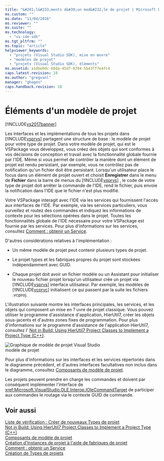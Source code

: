 ```yaml
---
title: "&#201;l&#233;ments d&#39;un mod&#232;le de projet | Microsoft Docs"
ms.custom: ""
ms.date: "11/04/2016"
ms.reviewer: ""
ms.suite: ""
ms.technology: 
  - "vs-ide-sdk"
ms.tgt_pltfrm: ""
ms.topic: "article"
helpviewer_keywords: 
  - "projets (Visual Studio SDK), mise en œuvre"
  - "modèles de projet"
  - "projets (Visual Studio SDK), éléments"
ms.assetid: a1dbe0dc-68da-45d7-8704-5b43ff7e4fc4
caps.latest.revision: 18
ms.author: "gregvanl"
manager: "ghogen"
caps.handback.revision: 18
---
```

# &#201;l&#233;ments d&#39;un mod&#232;le de projet
[!INCLUDE[vs2017banner](../../code-quality/includes/vs2017banner.md)]

Les interfaces et les implémentations de tous les projets dans [!INCLUDE[vsprvs](../../code-quality/includes/vsprvs_md.md)] partagent une structure de base : le modèle de projet pour votre type de projet.  Dans votre modèle de projet, qui est le VSPackage vous développez, vous créez des objets qui sont conformes à vos décisions de conception et travail avec la fonctionnalité globale fournie par l'IDE.  Même si vous permet de contrôler la manière dont un élément de projet est rendu persistant, par exemple, vous ne contrôlez pas de notification qu'un fichier doit être persistant.  Lorsqu'un utilisateur place le focus dans un élément de projet ouvert et choisit **Enregistrer** dans le menu de **Fichier** dans la barre de menus du [!INCLUDE[vsprvs](../../code-quality/includes/vsprvs_md.md)] , le code de votre type de projet doit arrêter la commande de l'IDE, rend le fichier, puis envoie la notification dans l'IDE que le fichier n'est plus modifié.  
  
 Votre VSPackage interagit avec l'IDE via les services qui fournissent l'accès aux interfaces de l'IDE.  Par exemple, via les services particuliers, vous surveillez et routez des commandes et indiquez les informations de contexte pour les sélections opérées dans le projet.  Toutes les fonctionnalités globale de l'IDE nécessaire pour votre VSPackage est fournie par les services.  Pour plus d'informations sur les services, consultez [Comment : obtenir un Service](../Topic/How%20to:%20Get%20a%20Service.md).  
  
 D'autres considérations relatives à l'implémentation :  
  
-   Un même modèle de projet peut contenir plusieurs types de projet.  
  
-   Le projet types et les fabriques propres du projet sont stockées indépendamment avec GUID.  
  
-   Chaque projet doit avoir un fichier modèle ou un Assistant pour initialiser le nouveau fichier projet lorsqu'un utilisateur crée un projet via [!INCLUDE[vsprvs](../../code-quality/includes/vsprvs_md.md)] interface utilisateur.  Par exemple, les modèles de [!INCLUDE[vcprvc](../../debugger/includes/vcprvc_md.md)] initialisent ce qui passent par la suite les fichiers .vcproj.  
  
 L'illustration suivante montre les interfaces principales, les services, et les objets qui composent un mise en ? uvre de projet classique.  Vous pouvez utiliser le programme d'assistance d'application, HierUtil7, créer les objets sous\-jacents et d'autres zones fixes de programmation.  Pour plus d'informations sur le programme d'assistance de l'application HierUtil7, consultez l' [Not in Build: Using HierUtil7 Project Classes to Implement a Project Type \(C\+\+\)](http://msdn.microsoft.com/fr-fr/a5c16a09-94a2-46ef-87b5-35b815e2f346).  
  
 ![Graphique de modèle de projet Visual Studio](../../extensibility/internals/media/vsprojectmodel.png "vsProjectModel")  
modèle de projet  
  
 Pour plus d'informations sur les interfaces et les services répertoriés dans le diagramme précédent, et d'autres interfaces facultatives non inclus dans le diagramme, consultez [Composants de modèle de projet](../../extensibility/internals/project-model-core-components.md).  
  
 Les projets peuvent prendre en charge les commandes et doivent par conséquent implémenter l'interface de <xref:Microsoft.VisualStudio.OLE.Interop.IOleCommandTarget> de participer aux commandes le routage via le contexte GUID de commande.  
  
## Voir aussi  
 [Liste de vérification : Créer de nouveaux Types de projet](../../extensibility/internals/checklist-creating-new-project-types.md)   
 [Not in Build: Using HierUtil7 Project Classes to Implement a Project Type \(C\+\+\)](http://msdn.microsoft.com/fr-fr/a5c16a09-94a2-46ef-87b5-35b815e2f346)   
 [Composants de modèle de projet](../../extensibility/internals/project-model-core-components.md)   
 [Création d'Instances de projet à l'aide de fabriques de projet](../../extensibility/internals/creating-project-instances-by-using-project-factories.md)   
 [Comment : obtenir un Service](../Topic/How%20to:%20Get%20a%20Service.md)   
 [Création de Types de projets](../../extensibility/internals/creating-project-types.md)